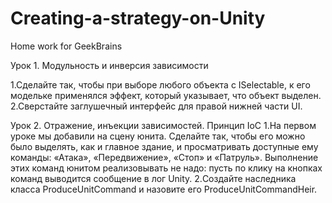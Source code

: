 # Creating-a-strategy-on-Unity
Home work for GeekBrains

Урок 1. Модульность и инверсия зависимости

1.Сделайте так, чтобы при выборе любого объекта с ISelectable, к его модельке применялся эффект, который указывает, что объект выделен.
2.Сверстайте заглушечный интерфейс для правой нижней части UI.


Урок 2. Отражение, инъекции зависимостей. Принцип IoC
1.На первом уроке мы добавили на сцену юнита. Сделайте так, чтобы его можно было выделять, как и главное здание, и просматривать доступные ему команды: «Атака», «Передвижение», «Стоп» и «Патруль». Выполнение этих команд юнитом реализовывать не надо: пусть по клику на кнопках команд выводится сообщение в лог Unity.
2.Создайте наследника класса ProduceUnitCommand и назовите его ProduceUnitCommandHeir.